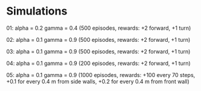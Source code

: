 # Simulations

01: alpha = 0.2 gamma = 0.4 (500 episodes, rewards: +2 forward, +1 turn)

02: alpha = 0.1 gamma = 0.9 (500 episodes, rewards: +2 forward, +1 turn)

03: alpha = 0.1 gamma = 0.9 (500 episodes, rewards: +2 forward, +1 turn)

04: alpha = 0.1 gamma = 0.9 (200 episodes, rewards: +2 forward, +1 turn)

05: alpha = 0.1 gamma = 0.9 (1000 episodes, rewards: +100 every 70 steps, +0.1 for every 0.4 m from side walls, +0.2 for every 0.4 m from front wall)
